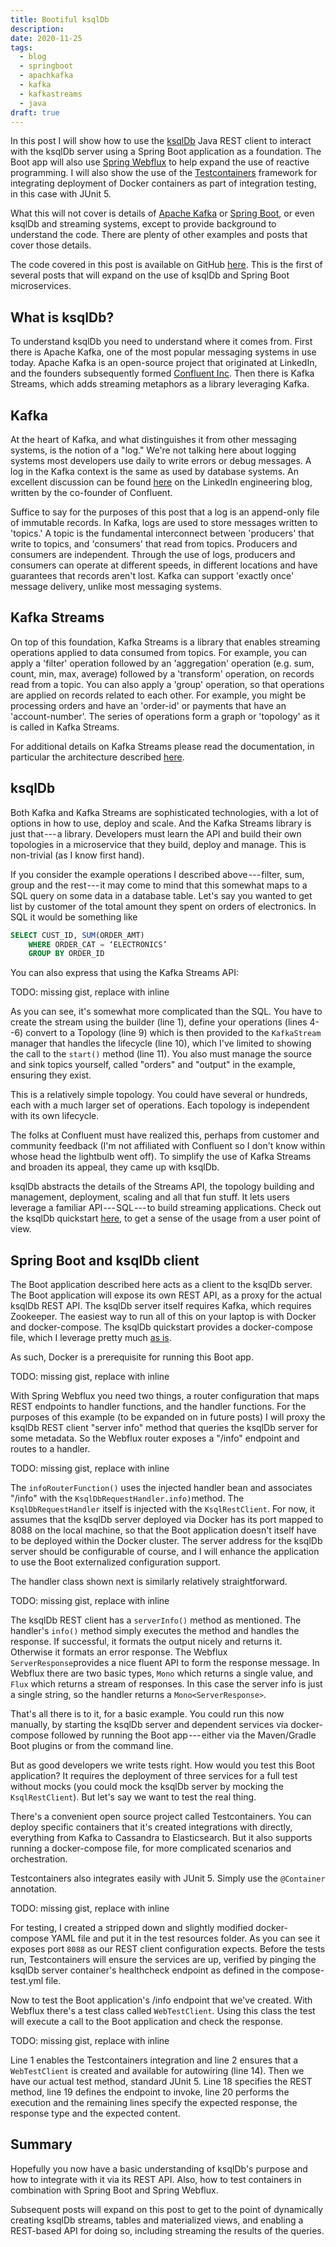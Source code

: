 ```yaml
---
title: Bootiful ksqlDb
description:
date: 2020-11-25
tags:
  - blog
  - springboot
  - apachkafka
  - kafka
  - kafkastreams
  - java
draft: true
---
```


In this post I will show how to use the [ksqlDb](https://docs.ksqldb.io/en/latest/)
Java REST client to interact with the ksqlDb server using a Spring Boot
application as a foundation. The Boot app will also use
[Spring Webflux](https://docs.spring.io/spring-framework/docs/current/reference/html/web-reactive.html)
to help expand the use of reactive programming. I will also show the use of the
[Testcontainers](https://testcontainers.org) framework for integrating
deployment of Docker containers as part of integration testing, in this case
with JUnit 5.

What this will not cover is details of [Apache Kafka](http://kafka.apache.org) or
[Spring Boot](https://docs.spring.io/spring-boot/docs/current/reference/html/index.html),
or even ksqlDb and streaming systems,
except to provide background to understand the code. There are plenty of
other examples and posts that cover those details.

The code covered in this post is available on GitHub
[here](https://github.com/raysuliteanu/ksqldb-demo). This is the first of
several posts that will expand on
the use of ksqlDb and Spring Boot microservices.

## What is ksqlDb?

To understand ksqlDb you need to understand where it comes from. First
there is Apache Kafka, one of the most popular messaging systems in use
today. Apache Kafka is an open-source project that originated at
LinkedIn, and the founders subsequently formed [Confluent
Inc](https://www.confluent.io/).
Then there is Kafka Streams, which adds streaming metaphors as a library
leveraging Kafka.

## Kafka

At the heart of Kafka, and what distinguishes it from other messaging
systems, is the notion of a "log." We're not talking here about logging
systems most developers use daily to write errors or debug messages. A
log in the Kafka context is the same as used by database systems. An
excellent discussion can be found
[here](https://engineering.linkedin.com/distributed-systems/log-what-every-software-engineer-should-know-about-real-time-datas-unifying)
on the LinkedIn engineering blog,
written by the co-founder of Confluent.

Suffice to say for the purposes of this post that a log is an
append-only file of immutable records. In Kafka, logs are used to store
messages written to 'topics.' A topic is the fundamental interconnect
between 'producers' that write to topics, and 'consumers' that read from
topics. Producers and consumers are independent. Through the use of
logs, producers and consumers can operate at different speeds, in
different locations and have guarantees that records aren't lost. Kafka
can support 'exactly once' message delivery, unlike most messaging
systems.

## Kafka Streams

On top of this foundation, Kafka Streams is a library that enables
streaming operations applied to data consumed from topics. For example,
you can apply a 'filter' operation followed by an 'aggregation'
operation (e.g. sum, count, min, max, average) followed by a 'transform'
operation, on records read from a topic. You can also apply a 'group'
operation, so that operations are applied on records related to each
other. For example, you might be processing orders and have an
'order-id' or payments that have an 'account-number'. The series of
operations form a graph or 'topology' as it is called in Kafka Streams.

For additional details on Kafka Streams please read the documentation,
in particular the architecture described
[here](http://kafka.apache.org/26/documentation/streams/architecture).

## ksqlDb

Both Kafka and Kafka Streams are sophisticated technologies, with a lot
of options in how to use, deploy and scale. And the Kafka Streams
library is just that --- a library. Developers must learn the API and
build their own topologies in a microservice that they build, deploy and
manage. This is non-trivial (as I know first hand).

If you consider the example operations I described above --- filter,
sum, group and the rest --- it may come to mind that this somewhat maps
to a SQL query on some data in a database table. Let's say you wanted to
get list by customer of the total amount they spent on orders of
electronics. In SQL it would be something like

```sql
SELECT CUST_ID, SUM(ORDER_AMT)
    WHERE ORDER_CAT = ‘ELECTRONICS’
    GROUP BY ORDER_ID
```

You can also express that using the Kafka Streams API:

TODO: missing gist, replace with inline

As you can see, it's somewhat more complicated than the SQL. You have to
create the stream using the builder (line 1), define your operations
(lines 4--6) convert to a Topology (line 9) which is then provided to
the `KafkaStream` manager that handles
the lifecycle (line 10), which I've limited to showing the call to the
`start()` method (line 11). You also must
manage the source and sink topics yourself, called "orders" and "output"
in the example, ensuring they exist.

This is a relatively simple topology. You could have several or
hundreds, each with a much larger set of operations. Each topology is
independent with its own lifecycle.

The folks at Confluent must have realized this, perhaps from customer
and community feedback (I'm not affiliated with Confluent so I don't
know within whose head the lightbulb went off). To simplify the use of
Kafka Streams and broaden its appeal, they came up with ksqlDb.

ksqlDb abstracts the details of the Streams API, the topology building
and management, deployment, scaling and all that fun stuff. It lets
users leverage a familiar API --- SQL --- to build streaming
applications. Check out the ksqlDb quickstart
[here](https://ksqldb.io/quickstart.html), to get a sense of the usage from a user
point of view.

## Spring Boot and ksqlDb client

The Boot application described here acts as a client to the ksqlDb
server. The Boot application will expose its own REST API, as a proxy
for the actual ksqlDb REST API. The ksqlDb server itself requires Kafka,
which requires Zookeeper. The easiest way to run all of this on your
laptop is with Docker and docker-compose. The ksqlDb quickstart provides
a docker-compose file, which I leverage pretty much [as
is](https://github.com/raysuliteanu/ksqldb-demo/blob/master/docker-compose.yml).

As such, Docker is a prerequisite for running this Boot app.

TODO: missing gist, replace with inline

With Spring Webflux you need two things, a router configuration that
maps REST endpoints to handler functions, and the handler functions. For
the purposes of this example (to be expanded on in future posts) I will
proxy the ksqlDb REST client "server info" method that queries the
ksqlDb server for some metadata. So the Webflux router exposes a "/info"
endpoint and routes to a handler.

TODO: missing gist, replace with inline

The `infoRouterFunction()` uses the
injected handler bean and associates "/info" with the
`KsqlDbRequestHandler.info)`method. The
`KsqlDbRequestHandler` itself is injected
with the `KsqlRestClient`. For now, it
assumes that the ksqlDb server deployed via Docker has its port mapped
to 8088 on the local machine, so that the Boot application doesn't
itself have to be deployed within the Docker cluster. The server address
for the ksqlDb server should be configurable of course, and I will
enhance the application to use the Boot externalized configuration
support.

The handler class shown next is similarly relatively straightforward.

TODO: missing gist, replace with inline

The ksqlDb REST client has a `serverInfo()` method as mentioned. The handler's
`info()` method simply executes the
method and handles the response. If successful, it formats the output
nicely and returns it. Otherwise it formats an error response. The
Webflux `ServerResponse`provides a nice
fluent API to form the response message. In Webflux there are two basic
types, `Mono` which returns a single
value, and `Flux` which returns a stream
of responses. In this case the server info is just a single string, so
the handler returns a `Mono<ServerResponse>`.

That's all there is to it, for a basic example. You could run this now
manually, by starting the ksqlDb server and dependent services via
docker-compose followed by running the Boot app --- either via the
Maven/Gradle Boot plugins or from the command line.

But as good developers we write tests right. How would you test this
Boot application? It requires the deployment of three services for a
full test without mocks (you could mock the ksqlDb server by mocking the
`KsqlRestClient`). But let's say we want
to test the real thing.

There's a convenient open source project called Testcontainers. You can
deploy specific containers that it's created integrations with directly,
everything from Kafka to Cassandra to Elasticsearch. But it also
supports running a docker-compose file, for more complicated scenarios
and orchestration.

Testcontainers also integrates easily with JUnit 5. Simply use the
`@Container` annotation.

TODO: missing gist, replace with inline

For testing, I created a stripped down and slightly modified
docker-compose YAML file and put it in the test resources folder. As you
can see it exposes port `8088` as our
REST client configuration expects. Before the tests run, Testcontainers
will ensure the services are up, verified by pinging the ksqlDb server
container's healthcheck endpoint as defined in the compose-test.yml
file.

Now to test the Boot application's /info endpoint that we've created.
With Webflux there's a test class called `WebTestClient`. Using this class
the test will execute a call to the
Boot application and check the response.

TODO: missing gist, replace with inline

Line 1 enables the Testcontainers integration and line 2 ensures that a
`WebTestClient` is created and available
for autowiring (line 14). Then we have our actual test method, standard
JUnit 5. Line 18 specifies the REST method, line 19 defines the endpoint
to invoke, line 20 performs the execution and the remaining lines
specify the expected response, the response type and the expected
content.

## Summary

Hopefully you now have a basic understanding of ksqlDb's purpose and how
to integrate with it via its REST API. Also, how to test containers in
combination with Spring Boot and Spring Webflux.

Subsequent posts will expand on this post to get to the point of
dynamically creating ksqlDb streams, tables and materialized views, and
enabling a REST-based API for doing so, including streaming the results
of the queries.

